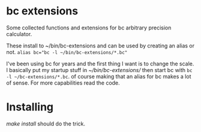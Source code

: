 # bc extensions

Some collected functions and extensions for bc arbitrary precision
calculator.

These install to ~/bin/bc-extensions and can be used by creating an alias or not.
`alias bc="bc -l ~/bin/bc-extensions/*.bc"`

I've been using bc for years and the first thing I want is to change the scale.
I basically put my startup stuff in _~/bin/bc-extensions/_ then start bc 
with `bc -l ~/bc-extensions/*.bc`.
of course making that an alias for bc makes a lot of sense.
For more capabilities read the code.

# Installing

_make install_ should do the trick.
